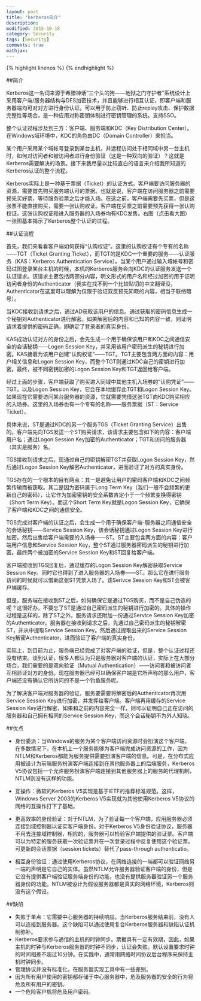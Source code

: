 ```yaml
---
layout: post
title: "kerberos简介"
description: 
modified: 2015-10-18
category: Security
tags: [Security]
comments: true
mathjax: 
---
```

{% highlight linenos %}
{% endhighlight %}

##简介

Kerberos这一名词来源于希腊神话“三个头的狗——地狱之门守护者”系统设计上采用客户端/服务器结构与DES加密技术，并且能够进行相互认证，即客户端和服务器端均可对对方进行身份认证。可以用于防止窃听、防止replay攻击、保护数据完整性等场合，是一种应用对称密钥体制进行密钥管理的系统。支持SSO。

整个认证过程涉及到三方：客户端、服务端和KDC（Key Distribution Center）。在Windows域环境中，KDC的角色由DC（Domain Controller）来担当。

某个用户采用某个域帐号登录到某台主机，并远程访问处于相同域中另一台主机时，如何对访问者和被访问者进行身份验证（这是一种双向的验证）？这就是Kerberos需要解决的场景。接下来我尽量以比较直白的语言来介绍我所知道的Kerberos认证的整个流程。

Kerberos实际上是一种基于票据（Ticket）的认证方式。客户端要访问服务器的资源，需要首先购买服务端认可的票据。也就是说，客户端在访问服务器之前需要预先买好票，等待服务验票之后才能入场。在这之前，客户端需要先买票，但是这张票不能直接购买，需要一张认购权证。客户端在买票之前需要预先获得一张认购权证。这张认购权证和进入服务器的入场券均有KDC发售。右图（点击看大图）一张图基本揭示了Kerberos整个认证的过程。

##认证流程

首先，我们来看看客户端如何获得“认购权证”。这里的认购权证有个专有的名称——TGT（Ticket Granting Ticket），而TGT的是KDC一个重要的服务——认证服务（KAS：Kerberos Authentication Service）。当某个用户通过输入域帐号和密码试图登录某台主机的时候，本机的Kerberos服务会向KDC的认证服务发送一个认证请求。该请求主要包括两部分内容，明文形式的用户名和经过加密的用于证明访问者身份的Authenticator（我实在找不到一个比较贴切的中文翻译没，Authenticator在这里可以理解为仅限于验证双反预先知晓的内容，相当于联络暗号）。

当KDC接收到请求之后，通过AD获取该用户的信息。通过获取的密码信息生成一个秘钥对Authenticator进行解密。如果解密后的内容和已知的内容一致，则证明请求着提供的密码正确，即确定了登录者的真实身份。

KAS成功认证对方的身份之后，会先生成一个用于确保该用户和KDC之间通信安全的会话秘钥——Logon Session Key，并采用该用户密码派生的秘钥进行加密。KAS接着为该用户创建“认购权证”——TGT。TGT主要包含两方面的内容：用户相关信息和Logon Session Key，而整个TGT则通过KDC自己的密钥进行加密。最终，被不同密钥加密的Logon Session Key和TGT返回给客户端。

经过上面的步骤，客户端获取了购买进入同域中其他主机入场券的“认购凭证”——TGT，以及Logon Session Key，它会在本地缓存此TGT和Logon Session Key。如果现在它需要访问某台服务器的资源，它就需要凭借这张TGT向KDC购买相应的入场券。这里的入场券也有一个专有的名称——服务票据（ST：Service Ticket）。

具体来说，ST是通过KDC的另一个服务TGS（Ticket Granting Service）出售的。客户端先向TGS发送一个ST购买请求，该请求主要包含如下的内容：客户端用户名；通过Logon Session Key加密的Authenticator；TGT和访问的服务器（其实是服务）名。

TGS接收到请求之后，现通过自己的密钥解密TGT并获取Logon Session Key，然后通过Logon Session Key解密Authenticator，进而验证了对方的真实身份。

TGS存在的一个根本的目有两点：其一是避免让用户的密码客户端和KDC之间频繁传输而被窃取。其二是因为密码属于Long Term Key（我们一般不会频繁的更新自己的密码），让它作为加密密钥的安全系数肯定小于一个频繁变换得密钥（Short Term Key）。而这个Short Term Key就是Logon Session Key，它确保了客户端和KDC之间的通信安全。

TGS完成对客户端的认证之后，会生成一个用于确保客户端-服务器之间通信安全的会话秘钥——Service Session Key，该会话秘钥通过Logon Session Key进行加密。然后出售给客户端需要的入场券——ST。ST主要包含两方面的内容：客户端用户信息和Service Session Key，整个ST通过服务器密码派生的秘钥进行加密。最终两个被加密的Service Session Key和ST回复给客户端。

客户端接收到TGS回复后，通过缓存的Logon Session Key解密获取Service Session Key。同时它也得到了进入服务器的入场券——ST。那么它在进行服务访问的时候就可以借助这张ST凭票入场了。该Serivce Session Key和ST会被客户端缓存。

但是，服务端在接收到ST之后，如何确保它是通过TGS购买，而不是自己伪造的呢？这很好办，不要忘了ST是通过自己密码派生的秘钥进行加密的。具体的操作过程是这样的，除了ST之外，服务请求还附加一份通过Service Session Key加密的Authenticator。服务器在接收到请求之后，先通过自己密码派生的秘钥解密ST，并从中提取Service Session Key。然后通过提取出来的Service Session Key解密Authenticator，进而验证了客户端的真实身份。

实际上，到目前为止，服务端已经完成了对客户端的验证，但是，整个认证过程还没有结束。谈到认证，很多人都认为只是服务器对客户端的认证，实际上在大部分场合，我们需要的是双向验证（Mutual Authentication）——访问者和被访问者互相验证对方的身份。现在服务器已经可以确保客户端是它所声称的那么用户，客户端还没有确认它所访问的不是一个钓鱼服务呢。

为了解决客户端对服务器的验证，服务要需要将解密后的Authenticator再次用Service Session Key进行加密，并发挥给客户端。客户端再用缓存的Service Session Key进行解密，如果和之前的内容完全一样，则可以证明自己正在访问的服务器和自己拥有相同的Service Session Key，而这个会话秘钥不为外人知晓。

##优点

* 身份委派：当Windows的服务为某个客户端访问资源时会扮演这个客户端，在多数情况下，在本机上一个服务能够为客户端完成访问资源的工作，因为NTLM和Kerberos都能为服务提供需要扮演客户端的信息。可是，在分布式应用被设计为前端服务扮演客户端连接到在其他服务器上的后端服务，Kerberos V5协议包括一个允许服务扮演客户端连接到其他服务器上的服务的代理机制，NTLM则没有这样的功能。


* 互操作：微软的Kerberos V5实现是基于IETF的推荐标准规范。这样，Windows Server 2003的Kerberos V5实现就为其他使用Kerberos V5协议的网络的互操作打下了基础。

* 更高效率的身份验证：对于NTLM，为了验证每一个客户端，应用服务器必须连接到域控制器以证实客户端身份。对于Kerberos V5身份验证协议，服务器不用去连接域控制器，相应的，服务器可以检验客户端提供的验证票。客户端可以为特定的服务获取一次验证票并在一次登录过程中反复使用这个验证票。可更新的会话票据（session tickets）替代了pass-through authenticatio。

* 相互身份验证：通过使用Kerberos协议，在网络连接的一端都可以验证网络另一端的声明是它自己的实体。虽然NTLM允许服务器验证客户端的身份，但是它没有提供客户端验证服务端身份的功能，也没有提供服务器验证另一个服务器身份的功能。NTLM被设计为假设服务器都是真实的网络环境，Kerberos则没有这个假设。

##缺陷

* 失败于单点：它需要中心服务器的持续响应。当Kerberos服务结束前，没有人可以连接到服务器。这个缺陷可以通过使用复合Kerberos服务器和缺陷认证机制弥补。
* Kerberos要求参与通信的主机的时钟同步。票据具有一定有效期，因此，如果主机的时钟与Kerberos服务器的时钟不同步，认证会失败。默认设置要求时钟的时间相差不超过10分钟。在实践中，通常用网络时间协议后台程序来保持主机时钟同步。
* 管理协议并没有标准化，在服务器实现工具中有一些差别。
* 因为所有用户使用的密钥都存储于中心服务器中，危及服务器的安全的行为将危及所有用户的密钥。
* 一个危险客户机将危及用户密码。

